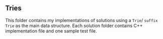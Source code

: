 ## Tries
This folder contains my implementations of solutions using a `Trie`/ `suffix Trie` as the main data structure.
Each solution folder contains C++ implementation file and one sample test file. 